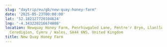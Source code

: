 ```yaml
---
slug: "daytrip/eu/gb/new-quay-honey-farm"
date: '2025-05-23T00:00:00'
lat: '52.182127720104624'
lng: '-4.343220216674808'
location: Newquay Honey Farm, Penrhiwgaled Lane, Pentre'r Bryn, Llanllwchaiarn, Llanlwchaiarn,
  Ceredigion, Cymru / Wales, SA44 6NS, United Kingdom
title: New Quay Honey Farm
---
```



